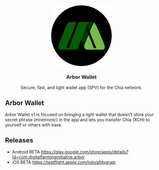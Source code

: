 <p align="center">
  <a href="https://www.arborwallet.com/">
    <img src="https://github.com/Digital-Farming-Initiative/arbor-wallet/blob/develop/assets/images/logo.png" alt="Arbor Wallet logo" width="200" height="200">
  </a>
</p>

<h3 align="center">Arbor Wallet</h3>

<p align="center">
  Secure, fast, and light wallet app (SPV) for the Chia network.
</p>

## Arbor Wallet

Arbor Wallet v1 is focused on bringing a light wallet that doesn't store your secret phrase (mnemonic) in the app and lets you transfer Chia (XCH) to yourself or others with ease.

## Releases

- Android BETA https://play.google.com/store/apps/details?id=com.digitalfarminginitiative.arbor
- iOS BETA https://testflight.apple.com/join/afdyqrwp
